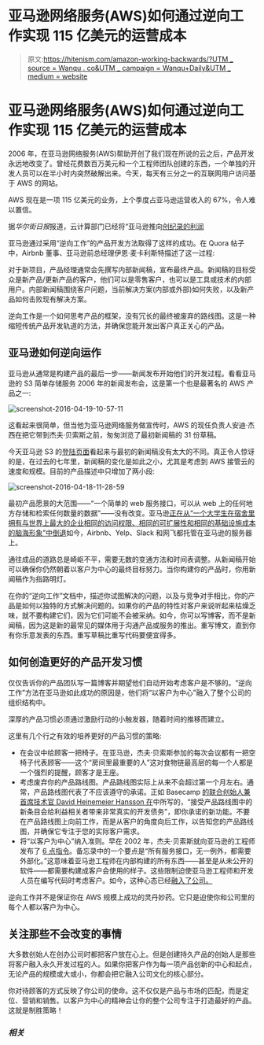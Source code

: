 # 亚马逊网络服务(AWS)如何通过逆向工作实现 115 亿美元的运营成本

> 原文:[https://hitenism.com/amazon-working-backwards/?UTM _ source = Wanqu . co&UTM _ campaign = Wanqu+Daily&UTM _ medium = website](https://hitenism.com/amazon-working-backwards/?utm_source=wanqu.co&utm_campaign=Wanqu+Daily&utm_medium=website)

# 亚马逊网络服务(AWS)如何通过逆向工作实现 115 亿美元的运营成本

2006 年，在亚马逊网络服务(AWS)帮助开创了我们现在所说的云之后，产品开发永远地改变了。曾经花费数百万美元和一个工程师团队创建的东西，一个单独的开发人员可以在半小时内突然破解出来。今天，每天有三分之一的互联网用户访问基于 AWS 的网站。

AWS 现在是一项 115 亿美元的业务，上个季度占亚马逊运营收入的 67%，令人难以置信。

据*华尔街日报*报道，云计算部门已经将“亚马逊推向[创纪录的利润](https://www.wsj.com/articles/amazon-reports-surge-in-profit-1461874333)

亚马逊通过采用“逆向工作”的产品开发方法取得了这样的成功。在 Quora 帖子中，Airbnb 董事、亚马逊前总经理伊恩·麦卡利斯特描述了这一过程:

对于新项目，产品经理通常会先撰写内部新闻稿，宣布最终产品。新闻稿的目标受众是新产品/更新产品的客户，他们可以是零售客户，也可以是工具或技术的内部用户。内部新闻稿围绕客户问题，当前解决方案(内部或外部)如何失败，以及新产品如何击败现有解决方案。

逆向工作是一个如何思考产品的框架，没有冗长的最终被废弃的路线图。这是一种缩短传统产品开发轨道的方法，并确保您能开发出客户真正关心的产品。

## 亚马逊如何逆向运作

亚马逊从通常是构建产品的最后一步——新闻发布开始他们的开发过程。看看亚马逊的 S3 简单存储服务 2006 年的新闻发布会，这是第一个也是最著名的 AWS 产品之一:

![screenshot-2016-04-19-10-57-11](../Images/f9e300ea11f20220007cf4dc67b9fc88.png)

这看起来很简单，但当他为亚马逊网络服务做宣传时，AWS 的现任负责人安迪·杰西在把它带到杰夫·贝索斯之前，匆匆浏览了最初新闻稿的 31 份草稿。

今天亚马逊 S3 的[登陆页面](https://aws.amazon.com/s3/)看起来与最初的新闻稿没有太大的不同。真正令人惊讶的是，在过去的七年里，新闻稿的变化是如此之小，尤其是考虑到 AWS 接管云的速度和规模。目前的产品描述中只增加了两小段:

![screenshot-2016-04-18-11-28-59](../Images/f57fd5cedac1c86d6f0d28040405afaf.png)

最初产品愿景的大范围——“一个简单的 web 服务接口，可以从 web 上的任何地方存储和检索任何数量的数据”——没有改变。亚马逊[正在从“一个大学生在宿舍里拥有与世界上最大的企业相同的访问权限、相同的可扩展性和相同的基础设施成本的脑海形象”中倒退](https://www.linkedin.com/pulse/amazon-web-services-aws-chief-andy-jassy-john-furrier)如今，Airbnb、Yelp、Slack 和网飞都托管在亚马逊的服务器上。

通往成品的道路总是崎岖不平，需要无数的变通方法和时间表调整。从新闻稿开始可以确保你仍然朝着以客户为中心的最终目标努力。当你构建你的产品时，你用新闻稿作为指路明灯。

在你的“逆向工作”文档中，描述你试图解决的问题，以及与竞争对手相比，你的产品是如何以独特的方式解决问题的。如果你的产品的特性对客户来说听起来枯燥乏味，就不要构建它们，因为它们可能不会被采纳。如今，你可以写博客，而不是新闻稿，因为这是新的最常见的媒体用于沟通产品或服务的推出。重写博文，直到你有你乐意发表的东西。重写草稿比重写代码要便宜得多。

## 如何创造更好的产品开发习惯

仅仅告诉你的产品团队写一篇博客并期望他们自动开始考虑客户是不够的。“逆向工作”方法在亚马逊如此成功的原因是，他们将“以客户为中心”融入了整个公司的组织结构中。

深厚的产品习惯必须通过激励行动的小触发器，随着时间的推移而建立。

这里有几个行之有效的培养更好的产品习惯的策略:

*   在会议中给顾客一把椅子。在亚马逊，杰夫·贝索斯参加的每次会议都有一把空椅子代表顾客——这个“房间里最重要的人”这对食物链最高层的每一个人都是一个强烈的提醒，顾客才是王座。
*   考虑废弃你的产品路线图。产品路线图实际上从来不会超过第一个月左右。通常，产品路线图代表了不应该遵守的承诺。正如 Basecamp [的联合创始人兼首席技术官 David Heinemeier Hansson 在](https://signalvnoise.com/posts/694-you-dont-need-a-product-road-map/)中所写的，“接受产品路线图中的新条目会给利益相关者带来非常真实的开发债务”，即你承诺的新功能。不要在产品路线图上向前工作，而是从客户的角度向后工作，以告知您的产品路线图，并确保它专注于您的实际客户需求。
*   将“以客户为中心”纳入准则。早在 2002 年，杰夫·贝索斯就向亚马逊的工程师发布了 [6 点指令](https://plus.google.com/+RipRowan/posts/eVeouesvaVX)。备忘录中的一个要点是“所有服务接口，无一例外，都需要外部化。”这意味着亚马逊工程师在内部构建的所有东西——甚至是从未公开的软件——都需要构建成客户会使用的样子。这些限制迫使亚马逊工程师和开发人员在编写代码时考虑客户。如今，这种心态已经[融入了公司。](https://www.quora.com/Does-Amazon-still-build-all-their-internal-software-around-internal-APIs)

逆向工作并不是保证你在 AWS 规模上成功的灵丹妙药。它只是迫使你和公司里的每个人都以客户为中心。

## 关注那些不会改变的事情

大多数创始人在创办公司时都把客户放在心上。但是创建持久产品的创始人是那些将客户融入永久开发过程的人。如果你把客户作为每一项产品创新的中心和起点，无论产品的规模或大或小，你都会把它融入公司文化的核心部分。

你对待顾客的方式反映了你公司的使命。这不仅仅是产品与市场的匹配，而是定位、营销和销售。以客户为中心的精神会让你的整个公司专注于打造最好的产品。这就是制胜策略！

### *相关*